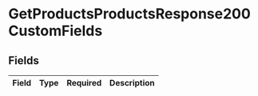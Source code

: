 # GetProductsProductsResponse200CustomFields


## Fields

| Field       | Type        | Required    | Description |
| ----------- | ----------- | ----------- | ----------- |